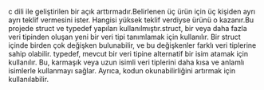 c dili ile geliştirilen bir açık arttırmadır.Belirlenen üç ürün için üç kişiden ayrı ayrı teklif vermesini ister. Hangisi yüksek teklif verdiyse ürünü o kazanır.Bu projede struct 
ve typedef yapıları kullanılmıştır.struct, bir veya daha fazla veri tipinden oluşan yeni bir veri tipi tanımlamak için kullanılır. Bir struct içinde birden çok değişken bulunabilir,
ve bu değişkenler farklı veri tiplerine sahip olabilir. typedef, mevcut bir veri tipine alternatif bir isim atamak için kullanılır. Bu, karmaşık veya uzun isimli veri tiplerini daha 
kısa ve anlamlı isimlerle kullanmayı sağlar. Ayrıca, kodun okunabilirliğini artırmak için kullanılabilir.


